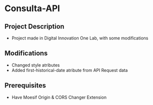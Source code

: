 # Consulta-API

## Project Description

 - Project made in Digital Innovation One Lab, with some modifications

## Modifications

 - Changed style atributes
 - Added first-historical-date atribute from API Request data


## Prerequisites

 - Have Moesif Origin & CORS Changer Extension 